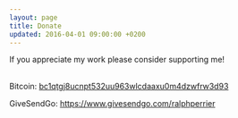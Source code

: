 ```yaml
---
layout: page
title: Donate
updated: 2016-04-01 09:00:00 +0200
---
```


If you appreciate my work please consider supporting me!<br /><br />



Bitcoin: <a href="bitcoin:bc1qtgj8ucnpt532uu963wlcdaaxu0m4dzwfrw3d93" target="_blank">bc1qtgj8ucnpt532uu963wlcdaaxu0m4dzwfrw3d93</a>

GiveSendGo: <a href="https://www.givesendgo.com/ralphperrier" target="_blank">https://www.givesendgo.com/ralphperrier</a>
